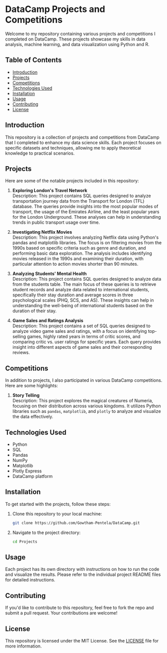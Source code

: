 
# DataCamp Projects and Competitions

Welcome to my repository containing various projects and competitions I completed on DataCamp. These projects showcase my skills in data analysis, machine learning, and data visualization using Python and R.

## Table of Contents

- [Introduction](#introduction)
- [Projects](#projects)
- [Competitions](#competitions)
- [Technologies Used](#technologies-used)
- [Installation](#installation)
- [Usage](#usage)
- [Contributing](#contributing)
- [License](#license)

## Introduction

This repository is a collection of projects and competitions from DataCamp that I completed to enhance my data science skills. Each project focuses on specific datasets and techniques, allowing me to apply theoretical knowledge to practical scenarios.

## Projects

Here are some of the notable projects included in this repository:

1. **Exploring London's Travel Network**  
   Description: This project contains SQL queries designed to analyze transportation journey data from the Transport for London (TFL) database. The queries provide insights into the most popular modes of transport, the usage of the Emirates Airline, and the least popular years for the London Underground. These analyses can help in understanding trends in public transport usage over time. 
 

2. **Investigating Netflix Movies**  
   Description: This project involves analyzing Netflix data using Python's pandas and matplotlib libraries. The focus is on filtering movies from the 1990s based on specific criteria such as genre and duration, and performing basic data exploration. The analysis includes identifying movies released in the 1990s and examining their duration, with particular attention to action movies shorter than 90 minutes.

3. **Analyzing Students' Mental Health**  
   Description: This project contains SQL queries designed to analyze data from the students table. The main focus of these queries is to retrieve student records and analyze data related to international students, specifically their stay duration and average scores in three psychological scales (PHQ, SCS, and AS). These insights can help in understanding the well-being of international students based on the duration of their stay.

4. **Game Sales and Ratings Analysis**  
   Description: This project contains a set of SQL queries designed to analyze video game sales and ratings, with a focus on identifying top-selling games, highly rated years in terms of critic scores, and comparing critic vs. user ratings for specific years. Each query provides insight into different aspects of game sales and their corresponding reviews.

## Competitions

In addition to projects, I also participated in various DataCamp competitions. Here are some highlights:

1. **Story Telling**  
   Description: This project explores the magical creatures of Numeria, focusing on their distribution across various kingdoms. It utilizes Python libraries such as `pandas`, `matplotlib`, and `plotly` to analyze and visualize the data effectively.




## Technologies Used

- Python
- SQL
- Pandas
- NumPy
- Matplotlib
- Plotly Express
- DataCamp platform

## Installation

To get started with the projects, follow these steps:

1. Clone this repository to your local machine:

   ```bash
   git clone https://github.com/Gowtham-Pentela/DataCamp.git
   ```

2. Navigate to the project directory:

   ```bash
   cd Projects
   ```


## Usage

Each project has its own directory with instructions on how to run the code and visualize the results. Please refer to the individual project README files for detailed instructions.

## Contributing

If you'd like to contribute to this repository, feel free to fork the repo and submit a pull request. Your contributions are welcome!

## License

This repository is licensed under the MIT License. See the [LICENSE](LICENSE) file for more information.

